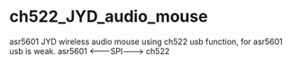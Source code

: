 # ch522_JYD_audio_mouse
asr5601 JYD wireless audio mouse using ch522 usb function, for asr5601 usb is weak. 
asr5601 <---SPI---> ch522
